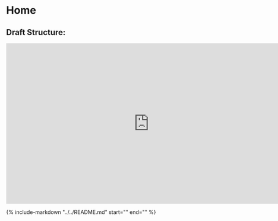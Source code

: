 # Home

## Draft Structure:
<iframe width="768" height="432" src="https://miro.com/app/live-embed/uXjVKwSe31w=/?moveToViewport=-3635,688,2780,1134&embedId=279072143427" frameborder="0" scrolling="no" allow="fullscreen; clipboard-read; clipboard-write" allowfullscreen></iframe>

{%
    include-markdown "../../README.md"
    start="<!--intro-start-->"
    end="<!--intro-end-->"
%}
